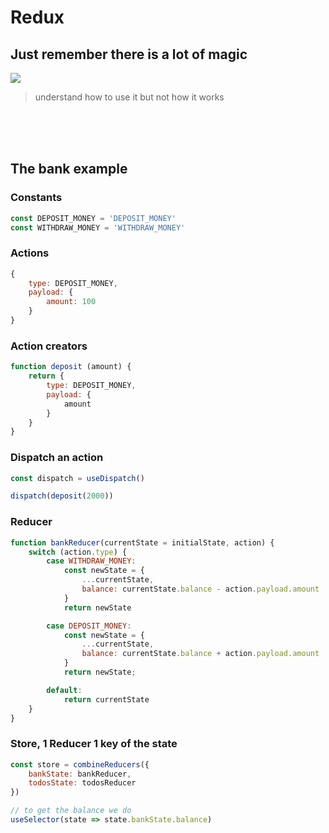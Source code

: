 # Redux


## Just remember there is a lot of magic
![](https://media.giphy.com/media/12NUbkX6p4xOO4/giphy.gif)

> understand how to use it but not how it works

<br><br><br>

## The bank example

### Constants
```javascript
const DEPOSIT_MONEY = 'DEPOSIT_MONEY'
const WITHDRAW_MONEY = 'WITHDRAW_MONEY'
```

### Actions
```javascript
{
    type: DEPOSIT_MONEY,
    payload: {
        amount: 100
    }
}
```

### Action creators
```javascript
function deposit (amount) {
    return {
        type: DEPOSIT_MONEY,
        payload: {
            amount
        }
    }
}
```

### Dispatch an action
```javascript
const dispatch = useDispatch()

dispatch(deposit(2000))
```


### Reducer
```javascript
function bankReducer(currentState = initialState, action) {
    switch (action.type) {
        case WITHDRAW_MONEY:
            const newState = { 
                ...currentState, 
                balance: currentState.balance - action.payload.amount
            }
            return newState

        case DEPOSIT_MONEY:
            const newState = { 
                ...currentState, 
                balance: currentState.balance + action.payload.amount
            }
            return newState;

        default:
            return currentState
    }
}
```

### Store, 1 Reducer 1 key of the state
```javascript
const store = combineReducers({
    bankState: bankReducer,
    todosState: todosReducer
})

// to get the balance we do
useSelector(state => state.bankState.balance)
```